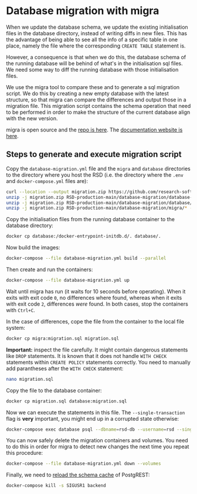 # Database migration with migra
When we update the database schema, we update the existing initialisation files in the database directory, instead of writing diffs in new files. This has the advantage of being able to see all the info of a specific table in one place, namely the file where the corresponding `CREATE TABLE` statement is. 

However, a consequence is that when we do this, the database schema of the running database will be behind of what's in the initialisation sql files. We need some way to diff the running database with those initialisation files.

We use the migra tool to compare these and to generate a sql migration script. We do this by creating a new empty database with the latest structure, so that migra can compare the differences and output those in a migration file. This migration script contains the schema operation that need to be performed in order to make the structure of the current database align with the new version.

migra is open source and the [repo is here](https://github.com/djrobstep/migra).
    The [documentation website is here](https://databaseci.com/docs/migra/quickstart).

## Steps to generate and execute migration script
Copy the `database-migration.yml` file and the `migra` and `database` directories to the directory where you host the RSD (i.e. the directory where the `.env` and `docker-compose.yml` files are):
```bash
curl --location --output migration.zip https://github.com/research-software-directory/RSD-production/archive/refs/heads/main.zip 
unzip -j migration.zip RSD-production-main/database-migration/database-migration.yml
unzip -j migration.zip RSD-production-main/database-migration/database/* -d database
unzip -j migration.zip RSD-production-main/database-migration/migra/* -d migra
```

Copy the initialisation files from the running database container to the database directory:
```bash
docker cp database:/docker-entrypoint-initdb.d/. database/.
```
Now build the images:
```bash
docker-compose --file database-migration.yml build --parallel
```
Then create and run the containers:
```bash
docker-compose --file database-migration.yml up
```
Wait until migra has run (it waits for 10 seconds before operating). When it exits with exit code `0`, no differences where found, whereas when it exits with exit code `2`, differences *were* found. In both cases, stop the containers with `Ctrl+C`.

In the case of differences, cope the file from the container to the local file system:
```bash
docker cp migra:migration.sql migration.sql
```
**Important:** inspect the file carefully. It might contain dangerous statements like `DROP` statements. It is known that it does not handle `WITH CHECK` statements within `CREATE POLICY` statements correctly. You need to manually add parantheses after the `WITH CHECK` statement:
```bash
nano migration.sql
```
Copy the file to the database container:
```bash
docker cp migration.sql database:migration.sql
```
Now we can execute the statements in this file. The `--single-transaction` flag is **very** important, you might end up in a corrupted state otherwise:
```bash
docker-compose exec database psql --dbname=rsd-db --username=rsd --single-transaction --file=migration.sql
```
You can now safely delete the migration containers and volumes. You need to do this in order for migra to detect new changes the next time you repeat this procedure:
```bash
docker-compose --file database-migration.yml down --volumes
```
Finally, we need to [reload the schema cache](database-migration.yml) of PostgREST:
```bash
docker-compose kill -s SIGUSR1 backend
```
